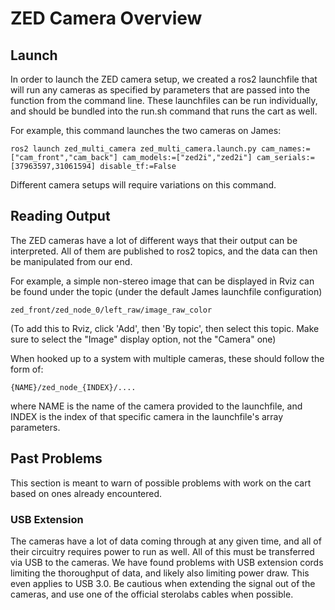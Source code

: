 # ZED Camera Overview
## Launch

In order to launch the ZED camera setup, we created a ros2 launchfile that will run any cameras as specified by parameters that are passed into the function from the command line. These launchfiles can be run individually, and should be bundled into the run.sh command that runs the cart as well.

For example, this command launches the two cameras on James:
```
ros2 launch zed_multi_camera zed_multi_camera.launch.py cam_names:=["cam_front","cam_back"] cam_models:=["zed2i","zed2i"] cam_serials:=[37963597,31061594] disable_tf:=False
```

Different camera setups will require variations on this command.

## Reading Output

The ZED cameras have a lot of different ways that their output can be interpreted. All of them are published to ros2 topics, and the data can then be manipulated from our end.

For example, a simple non-stereo image that can be displayed in Rviz can be found under the topic (under the default James launchfile configuration)
```
zed_front/zed_node_0/left_raw/image_raw_color
```
(To add this to Rviz, click 'Add', then 'By topic', then select this topic. Make sure to select the "Image" display option, not the "Camera" one)

When hooked up to a system with multiple cameras, these should follow the form of:
```
{NAME}/zed_node_{INDEX}/....
```
where NAME is the name of the camera provided to the launchfile, and INDEX is the index of that specific camera in the launchfile's array parameters.

## Past Problems
This section is meant to warn of possible problems with work on the cart based on ones already encountered.
### USB Extension
The cameras have a lot of data coming through at any given time, and all of their circuitry requires power to run as well. All of this must be transferred via USB to the cameras. We have found problems with USB extension cords limiting the thoroughput of data, and likely also limiting power draw. This even applies to USB 3.0. Be cautious when extending the signal out of the cameras, and use one of the official sterolabs cables when possible.